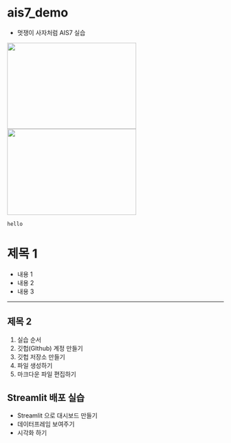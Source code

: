 # ais7_demo

* 멋쟁이 사자처럼 AIS7 실습

<img src = "photo-1665686310974-2ed1eb7f57ac.avif" width = "300" height = "200">
<img src = "https://images.unsplash.com/photo-1665991947192-a63451f34c90?ixlib=rb-1.2.1&ixid=MnwxMjA3fDB8MHxwaG90by1wYWdlfHx8fGVufDB8fHx8&auto=format&fit=crop&w=687&q=80" width = "300" height = "200">

```python
hello
```

# 제목 1
* 내용 1
* 내용 2
* 내용 3
---------------------
## 제목 2
1. 실습 순서
2. 깃헙(GIthub) 계정 만들기
3. 깃헙 저장소 만들기
4. 파일 생성하기
5. 마크다운 파일 편집하기

## Streamlit 배포 실습
* Streamlit 으로 대시보드 만들기
* 데이터프레임 보여주기
* 시각화 하기
